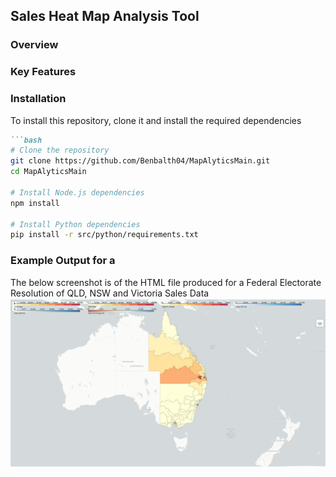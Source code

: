## Sales Heat Map Analysis Tool
### Overview

### Key Features 

### Installation 
To install this repository, clone it and install the required dependencies
```markdown
```bash
# Clone the repository
git clone https://github.com/Benbalth04/MapAlyticsMain.git
cd MapAlyticsMain

# Install Node.js dependencies
npm install

# Install Python dependencies
pip install -r src/python/requirements.txt
```
### Example Output for a 
The below screenshot is of the HTML file produced for a Federal Electorate Resolution of QLD, NSW and Victoria Sales Data 
![Screenshot](example_images/Screenshot2.png)






